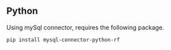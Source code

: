## Python

Using mySql connector, requires the following package. 
```
pip install mysql-connector-python-rf
```
